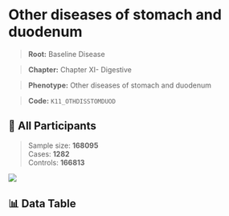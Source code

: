# Other diseases of stomach and duodenum

> **Root:** Baseline Disease  

> **Chapter:** Chapter XI- Digestive  

> **Phenotype:** Other diseases of stomach and duodenum  

> **Code:** `K11_OTHDISSTOMDUOD`

## 🧪 All Participants  
> Sample size: **168095**  
> Cases: **1282**  
> Controls: **166813**
<img src="/Sensitive/Figures/ALL/Baseline/K11_OTHDISSTOMDUOD.png"/>

## 📊 Data Table
<CsvTableMRF src="/Sensitive/Data/ALL/Baseline/LG_K11_OTHDISSTOMDUOD.csv"/>

